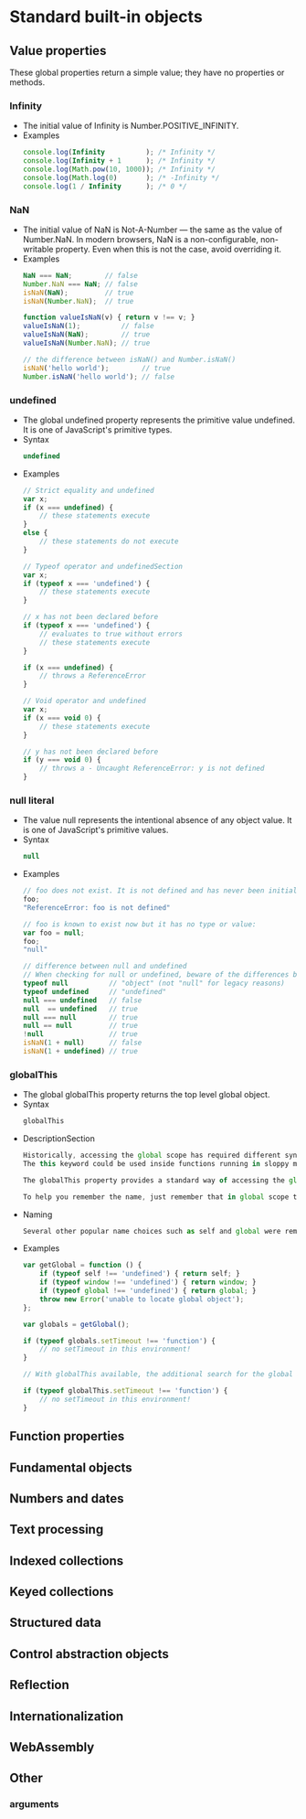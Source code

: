 # Standard built-in objects

## Value properties
These global properties return a simple value; they have no properties or methods.

### Infinity
- The initial value of Infinity is Number.POSITIVE_INFINITY. 
- Examples
    ```js
    console.log(Infinity          ); /* Infinity */  
    console.log(Infinity + 1      ); /* Infinity */  
    console.log(Math.pow(10, 1000)); /* Infinity */  
    console.log(Math.log(0)       ); /* -Infinity */  
    console.log(1 / Infinity      ); /* 0 */
    ```

### NaN
- The initial value of NaN is Not-A-Number — the same as the value of Number.NaN. In modern browsers, NaN is a non-configurable, non-writable property. Even when this is not the case, avoid overriding it.
- Examples
    ```js
    NaN === NaN;        // false
    Number.NaN === NaN; // false
    isNaN(NaN);         // true
    isNaN(Number.NaN);  // true

    function valueIsNaN(v) { return v !== v; }
    valueIsNaN(1);          // false
    valueIsNaN(NaN);        // true
    valueIsNaN(Number.NaN); // true

    // the difference between isNaN() and Number.isNaN()
    isNaN('hello world');        // true
    Number.isNaN('hello world'); // false
    ```

### undefined
- The global undefined property represents the primitive value undefined. It is one of JavaScript's primitive types.
- Syntax
    ```js
    undefined
    ```
- Examples
    ```js
    // Strict equality and undefined
    var x;
    if (x === undefined) {
        // these statements execute
    }
    else {
        // these statements do not execute
    }

    // Typeof operator and undefinedSection
    var x;
    if (typeof x === 'undefined') {
        // these statements execute
    }

    // x has not been declared before
    if (typeof x === 'undefined') { 
        // evaluates to true without errors
        // these statements execute
    }

    if (x === undefined) { 
        // throws a ReferenceError
    }

    // Void operator and undefined
    var x;
    if (x === void 0) {
        // these statements execute
    }

    // y has not been declared before
    if (y === void 0) {
        // throws a - Uncaught ReferenceError: y is not defined
    }
    ```

### null literal
- The value null represents the intentional absence of any object value. It is one of JavaScript's primitive values.
- Syntax
    ```js
    null
    ```
- Examples
    ```js
    // foo does not exist. It is not defined and has never been initialized:
    foo;
    "ReferenceError: foo is not defined"

    // foo is known to exist now but it has no type or value:
    var foo = null; 
    foo;
    "null"

    // difference between null and undefined
    // When checking for null or undefined, beware of the differences between equality (==) and identity (===) operators, as the former performs type-conversion.
    typeof null          // "object" (not "null" for legacy reasons)
    typeof undefined     // "undefined"
    null === undefined   // false
    null  == undefined   // true
    null === null        // true
    null == null         // true
    !null                // true
    isNaN(1 + null)      // false
    isNaN(1 + undefined) // true
    ```

### globalThis
- The global globalThis property returns the top level global object.
- Syntax
    ```js
    globalThis
    ```
- DescriptionSection
    ```js
    Historically, accessing the global scope has required different syntax in different JavaScript environments. On the web you can use window, self or frames - but in Web Workers only self will work. In Node.js none of these work, and you must instead use global.
    The this keyword could be used inside functions running in sloppy mode, but this will be undefined in modules and inside functions running in strict mode.

    The globalThis property provides a standard way of accessing the global object across environments. Unlike similar properties such as window and self, it's guaranteed to work in window and non-window contexts. In this way, you can access the global object in a consistent manner without having to know which environment the code is being run in.

    To help you remember the name, just remember that in global scope the this value is globalThis.
    ```
- Naming
    ```js
    Several other popular name choices such as self and global were removed from consideration because of their potential to break compatibility with existing code.
    ```
- Examples
    ```js
    var getGlobal = function () { 
        if (typeof self !== 'undefined') { return self; } 
        if (typeof window !== 'undefined') { return window; } 
        if (typeof global !== 'undefined') { return global; } 
        throw new Error('unable to locate global object'); 
    }; 

    var globals = getGlobal(); 

    if (typeof globals.setTimeout !== 'function') { 
        // no setTimeout in this environment! 
    }

    // With globalThis available, the additional search for the global across environments is not necessary anymore:

    if (typeof globalThis.setTimeout !== 'function') {
        // no setTimeout in this environment!
    }
    ```

## Function properties

## Fundamental objects

## Numbers and dates

## Text processing

## Indexed collections

## Keyed collections

## Structured data

## Control abstraction objects

## Reflection

## Internationalization

## WebAssembly

## Other
### arguments